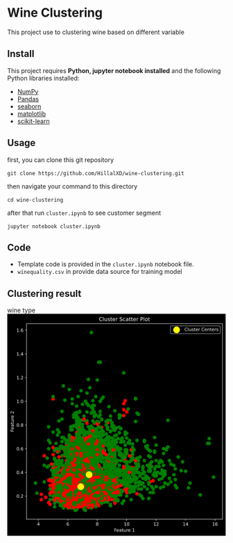 
# Wine Clustering

This project use to clustering wine based on different variable

## Install

This project requires **Python, jupyter notebook installed** and the following Python libraries installed:

- [NumPy](http://www.numpy.org/)
- [Pandas](http://pandas.pydata.org/)
- [seaborn](https://seaborn.pydata.org/)
- [matplotlib](http://matplotlib.org/)
- [scikit-learn](http://scikit-learn.org/stable/)

## Usage

first, you can clone this git repository

```
git clone https://github.com/HillalXD/wine-clustering.git
```

then navigate your command to this directory

```
cd wine-clustering
```

after that run `cluster.ipynb` to see customer segment
```
jupyter notebook cluster.ipynb
```


## Code 
- Template code is provided in the `cluster.ipynb` notebook file.
- `winequality.csv` in provide data source for training model


## Clustering result

wine type
![App Screenshot](scatter/output.svg)



